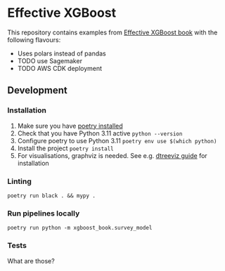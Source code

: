 # Effective XGBoost 

This repository contains examples from [Effective XGBoost book](https://store.metasnake.com/xgboost) with the following flavours:

- Uses polars instead of pandas
- TODO use Sagemaker
- TODO AWS CDK deployment

## Development

### Installation

1. Make sure you have [poetry installed](https://python-poetry.org/docs/#installation)
2. Check that you have Python 3.11 active `python --version`
3. Configure poetry to use Python 3.11 `poetry env use $(which python)`
4. Install the project `poetry install`
5. For visualisations, graphviz is needed. See e.g. [dtreeviz guide](https://github.com/parrt/dtreeviz#installation) for installation

### Linting

`poetry run black . && mypy .`

### Run pipelines locally

`poetry run python -m xgboost_book.survey_model`

### Tests

What are those?
